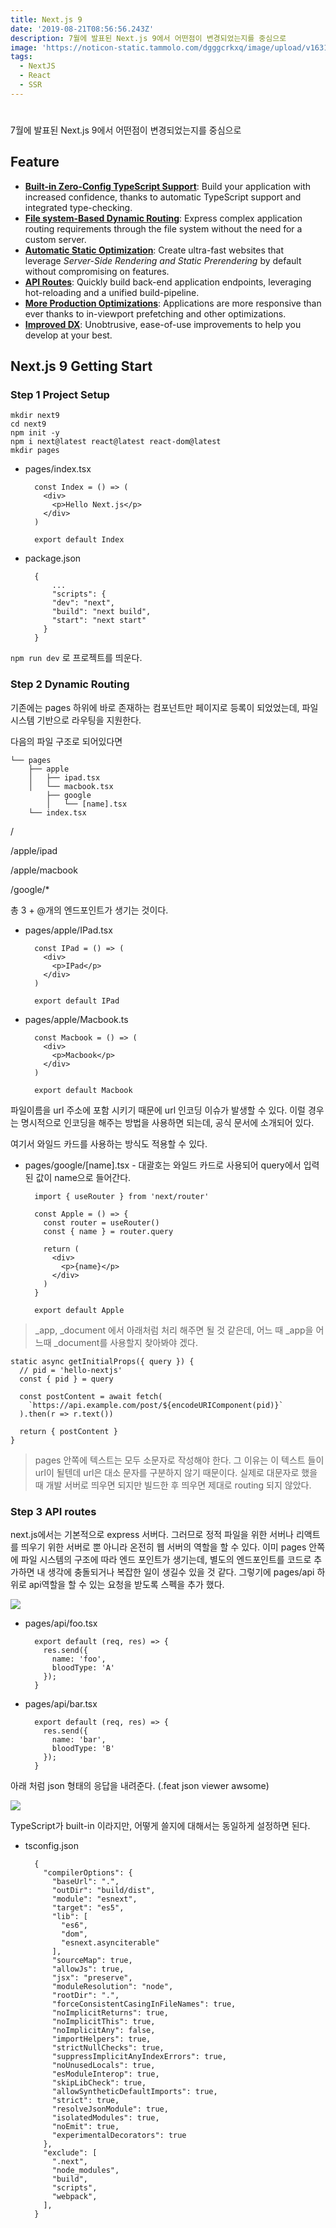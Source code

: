```yaml
---
title: Next.js 9
date: '2019-08-21T08:56:56.243Z'
description: 7월에 발표된 Next.js 9에서 어떤점이 변경되었는지를 중심으로
image: 'https://noticon-static.tammolo.com/dgggcrkxq/image/upload/v1631952586/tlog/nextjs9_y7wygj.png'
tags:
  - NextJS
  - React
  - SSR
---
```

#

7월에 발표된 Next.js 9에서 어떤점이 변경되었는지를 중심으로

## Feature

- **[Built-in Zero-Config TypeScript Support](https://nextjs.org/blog/next-9#built-in-zero-config-typescript-support)**: Build your application with increased confidence, thanks to automatic TypeScript support and integrated type-checking.
- **[File system-Based Dynamic Routing](https://nextjs.org/blog/next-9#dynamic-route-segments)**: Express complex application routing requirements through the file system without the need for a custom server.
- **[Automatic Static Optimization](https://nextjs.org/blog/next-9#automatic-static-optimization)**: Create ultra-fast websites that leverage *Server-Side Rendering and Static Prerendering* by default without compromising on features.
- **[API Routes](https://nextjs.org/blog/next-9#api-routes)**: Quickly build back-end application endpoints, leveraging hot-reloading and a unified build-pipeline.
- **[More Production Optimizations](https://nextjs.org/blog/next-9#production-optimizations)**: Applications are more responsive than ever thanks to in-viewport prefetching and other optimizations.
- **[Improved DX](https://nextjs.org/blog/next-9#developer-experience-improvements)**: Unobtrusive, ease-of-use improvements to help you develop at your best.

## Next.js 9 Getting Start

### Step 1  Project Setup

    mkdir next9
    cd next9
    npm init -y
    npm i next@latest react@latest react-dom@latest
    mkdir pages

- pages/index.tsx

        const Index = () => (
          <div>
            <p>Hello Next.js</p>
          </div>
        )
        
        export default Index

- package.json

        {
        	...
        	"scripts": {
            "dev": "next",
            "build": "next build",
            "start": "next start"
          }
        }

`npm run dev` 로 프로젝트를 띄운다.

### Step 2  Dynamic Routing

기존에는 pages 하위에 바로 존재하는 컴포넌트만 페이지로 등록이 되었었는데, 파일 시스템 기반으로 라우팅을 지원한다.

다음의 파일 구조로 되어있다면

    └── pages
        ├── apple
        │   ├── ipad.tsx
        │   └── macbook.tsx
    		├── google
    		│   └── [name].tsx
        └── index.tsx

/

/apple/ipad

/apple/macbook

/google/*

총 3 + @개의 엔드포인트가 생기는 것이다.

- pages/apple/IPad.tsx

        const IPad = () => (
          <div>
            <p>IPad</p>
          </div>
        )
        
        export default IPad

- pages/apple/Macbook.ts

        const Macbook = () => (
          <div>
            <p>Macbook</p>
          </div>
        )
        
        export default Macbook

파일이름을 url 주소에 포함 시키기 때문에 url 인코딩 이슈가 발생할 수 있다. 이럴 경우는 명시적으로 인코딩을 해주는 방법을 사용하면 되는데, 공식 문서에 소개되어 있다.

여기서 와일드 카드를 사용하는 방식도 적용할 수 있다.

- pages/google/[name].tsx     -    대괄호는 와일드 카드로 사용되어 query에서 입력된 값이 name으로 들어간다.

        import { useRouter } from 'next/router'
        
        const Apple = () => {
          const router = useRouter()
          const { name } = router.query
        
          return (
            <div>
              <p>{name}</p>
            </div>
          )
        }
          
        export default Apple

> _app, _document 에서 아래처럼 처리 해주면 될 것 같은데, 어느 때 _app을 어느때 _document를 사용할지 찾아봐야 겠다.

    static async getInitialProps({ query }) {
      // pid = 'hello-nextjs'
      const { pid } = query
    
      const postContent = await fetch(
        `https://api.example.com/post/${encodeURIComponent(pid)}`
      ).then(r => r.text())
    
      return { postContent }
    }

> pages 안쪽에 텍스트는 모두 소문자로 작성해야 한다. 그 이유는 이 텍스트 들이 url이 될텐데 url은 대소 문자를 구분하지 않기 때문이다. 실제로 대문자로 했을 때 개발 서버로 띄우면 되지만 빌드한 후 띄우면 제대로 routing 되지 않았다.

### Step 3  API routes

next.js에서는 기본적으로 express 서버다. 그러므로 정적 파일을 위한 서버나 리액트를 띄우기 위한 서버로 뿐 아니라 온전히 웹 서버의 역할을 할 수 있다. 이미 pages 안쪽에 파일 시스템의 구조에 따라 엔드 포인트가 생기는데, 별도의 엔드포인트를 코드로 추가하면 내 생각에 충돌되거나 복잡한 일이 생길수 있을 것 같다. 그렇기에 pages/api 하위로 api역할을 할 수 있는 요청을 받도록 스펙을 추가 했다.

![](https://noticon-static.tammolo.com/dgggcrkxq/image/upload/v1631952576/tlog/_2019-08-20__1-0d64d39c-1c3b-408b-b624-048315308bb0.22.58_nnwm5a.png)

- pages/api/foo.tsx

        export default (req, res) => {
          res.send({
            name: 'foo',
            bloodType: 'A'
          });
        }

- pages/api/bar.tsx

        export default (req, res) => {
          res.send({
            name: 'bar',
            bloodType: 'B'
          });
        }

아래 처럼 json 형태의 응답을 내려준다. (.feat json viewer awsome)

![](https://noticon-static.tammolo.com/dgggcrkxq/image/upload/v1631952576/tlog/_2019-08-20__1-15583106-779f-4497-93a4-848ca4d202cb.24.17_etmb4y.png)

TypeScript가 built-in 이라지만, 어떻게 쓸지에 대해서는 동일하게 설정하면 된다.

- tsconfig.json

        {
          "compilerOptions": {
            "baseUrl": ".",
            "outDir": "build/dist",
            "module": "esnext",
            "target": "es5",
            "lib": [
              "es6",
              "dom",
              "esnext.asynciterable"
            ],
            "sourceMap": true,
            "allowJs": true,
            "jsx": "preserve",
            "moduleResolution": "node",
            "rootDir": ".",
            "forceConsistentCasingInFileNames": true,
            "noImplicitReturns": true,
            "noImplicitThis": true,
            "noImplicitAny": false,
            "importHelpers": true,
            "strictNullChecks": true,
            "suppressImplicitAnyIndexErrors": true,
            "noUnusedLocals": true,
            "esModuleInterop": true,
            "skipLibCheck": true,
            "allowSyntheticDefaultImports": true,
            "strict": true,
            "resolveJsonModule": true,
            "isolatedModules": true,
            "noEmit": true,
            "experimentalDecorators": true
          },
          "exclude": [
            ".next",
            "node_modules",
            "build",
            "scripts",
            "webpack",
          ],
        }